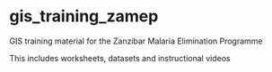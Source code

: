 # gis_training_zamep

GIS training material for the Zanzibar Malaria Elimination Programme

This includes worksheets, datasets and instructional videos
